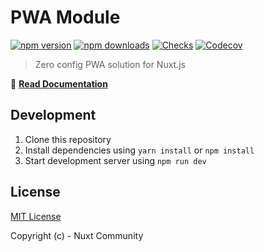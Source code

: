 # PWA Module

[![npm version][npm-version-src]][npm-version-href]
[![npm downloads][npm-downloads-src]][npm-downloads-href]
[![Checks][checks-src]][checks-href]
[![Codecov][codecov-src]][codecov-href]

> Zero config PWA solution for Nuxt.js

📖 [**Read Documentation**](https://pwa.nuxtjs.org)

## Development

1. Clone this repository
2. Install dependencies using `yarn install` or `npm install`
3. Start development server using `npm run dev`

## License

[MIT License](./LICENSE)

Copyright (c) - Nuxt Community

<!-- Badges -->
[npm-version-src]: https://img.shields.io/npm/v/@nuxtjs/pwa/latest.svg?style=flat-square
[npm-version-href]: https://npmjs.com/package/pwa-nuxt-bridge

[npm-downloads-src]: https://img.shields.io/npm/dm/@nuxtjs/pwa.svg?style=flat-square
[npm-downloads-href]: https://npmjs.com/package/pwa-nuxt-bridge

[checks-src]: https://flat.badgen.net/github/checks/somethingnew71/pwa-nuxt-bridge/dev
[checks-href]: https://github.com/somethingnew71/pwa-nuxt-bridge/actions

[codecov-src]: https://img.shields.io/codecov/c/github/somethingnew71/pwa-nuxt-bridge.svg?style=flat-square
[codecov-href]: https://codecov.io/gh/somethingnew71/pwa-nuxt-bridge
